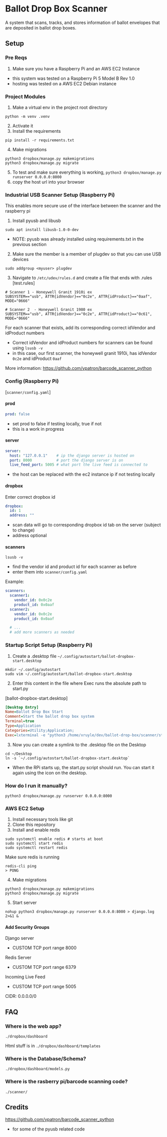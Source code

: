 # Ballot Drop Box Scanner
A system that scans, tracks, and stores information of ballot envelopes that are deposited in ballot drop boxes.  

## Setup 

### Pre Reqs
1) Make sure you have a Raspberry Pi and an AWS EC2 Instance 
- this system was tested on a Raspberry Pi 5 Model B Rev 1.0 
- hosting was tested on a AWS EC2 Debian instance 

### Project Modules
1) Make a virtual env in the project root directory 
```
python -m venv .venv 
```
2) Activate it 
3) Install the requirements  

```
pip install -r requirements.txt 
```

4) Make migrations 
```
python3 dropbox/manage.py makemigrations 
python3 dropbox/manage.py migrate  
```
5) To test and make sure everything is working,  `python3 dropbox/manage.py runserver 0.0.0.0:8000`
6) copy the host url into your browser 

### Industrial USB Scanner Setup (Raspberry Pi)
This enables more secure use of the interface between the scanner and the raspberry pi 

1) Install pyusb  and libusb 
```
sudo apt install libusb-1.0-0-dev
```
- NOTE: pyusb was already installed using requirements.txt in the previous section 

2) Make sure the member is a member of plugdev so that you can use USB devices
```
sudo addgroup <myuser> plugdev
```

3) Navigate to `/etc/udev/rules.d` and create a file that ends with .rules
[test.rules]
```
# Scanner 1 - Honeywell Granit 1910i ex 
SUBSYSTEM=="usb", ATTR{idVendor}=="0c2e", ATTR{idProduct}=="0aaf", MODE="0666"

# Scanner 2  - Honeywell Granit 1980 ex
SUBSYSTEM=="usb", ATTR{idVendor}=="0c2e", ATTR{idProduct}=="0c61", MODE="0666"
```
For each scanner that exists, add its corresponding correct idVendor and idProduct numbers 
- Correct idVendor and idProduct numbers for scanners can be found using `lsusb -v`
- in this case, our first scanner, the honeywell granit 1910i, has idVendor `0c2e` and idProduct `0aaf`

More information: https://github.com/vpatron/barcode_scanner_python 

### Config (Raspberry Pi)
[`scanner/config.yaml`]

#### prod
```yaml
prod: false 
```
- set prod to false if testing locally, true if not 
- this is a work in progress 

#### server
```yaml
server: 
  host: "127.0.0.1"    # ip the django server is hosted on 
  port: 8000           # port the django server is on 
  live_feed_port: 5005 # what port the live feed is connected to
```
- the host can be replaced with the ec2 instance ip if not testing locally 

#### dropbox 
Enter correct dropbox id
```yaml
dropbox: 
  id: 1 
  address: ""
```
- scan data will go to corresponding dropbox id tab on the server (subject to change)
- address optional 

#### scanners
```
lsusb -v
```
- find the vendor id and product id for each scanner as before 
- enter them into `scanner/config.yaml` 

Example: 
```yaml
scanners:  
  scanner1: 
    vendor_id: 0x0c2e
    product_id: 0x0aaf
  scanner2: 
    vendor_id: 0x0c2e
    product_id: 0x0aaf

  # ...
  # add more scanners as needed
```

### Startup Script Setup (Raspberry Pi)
1) Create a .desktop file `~/.config/autostart/ballot-dropbox-start.desktop` 

```
mkdir ~/.config/autostart
sudo vim ~/.config/autostart/ballot-dropbox-start.desktop
```

2) Enter this content in the file where Exec runs the absolute path to start.py 

[ballot-dropbox-start.desktop]
```ini
[Desktop Entry]
Name=Ballot Drop Box Start
Comment=Start the ballot drop box system
Terminal=true
Type=Application
Categories=Utility;Application;
Exec=lxterminal -e "python3 /home/xruyle/dev/ballot-drop-box/scanner/start.py"
```

3) Now you can create a symlink to the .desktop file on the Desktop 
```
cd ~/Desktop
ln -s `~/.config/autostart/ballot-dropbox-start.desktop`
```
- When the RPi starts up, the start.py script should run. You can start it again using the icon on the desktop.  


### How do I run it manually? 
```
python3 dropbox/manage.py runserver 0.0.0.0:8000
```

### AWS EC2 Setup 
1) Install necessary tools like git
2) Clone this repository 
3) Install and enable redis
```
sudo systemctl enable redis # starts at boot 
sudo systemctl start redis    
sudo systemctl restart redis  
```

Make sure redis is running 
```
redis-cli ping 
> PONG 
```

4) Make migrations  
```
python3 dropbox/manage.py makemigrations 
python3 dropbox/manage.py migrate  
```

5) Start server 
```
nohup python3 dropbox/manage.py runserver 0.0.0.0:8000 > django.log 2>&1 &
```

#### Add Security Groups 
Django server 
- CUSTOM TCP port range 8000

Redis Server 
- CUSTOM TCP port range 6379

Incoming Live Feed
- CUSTOM TCP port range 5005 

CIDR: 0.0.0.0/0

## FAQ 
### Where is the web app?
`./dropbox/dashboard`

Html stuff is in `./dropbox/dashboard/templates`

### Where is the Database/Schema?
`./dropbox/dashboard/models.py`

### Where is the rasberry pi/barcode scanning code?
`./scanner/`

## Credits  
https://github.com/vpatron/barcode_scanner_python
- for some of the pyusb related code 

